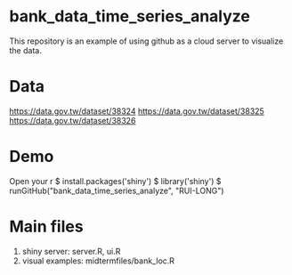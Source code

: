 # bank_data_time_series_analyze

This repository is an example of using github as a cloud server to visualize the data.

# Data
https://data.gov.tw/dataset/38324
https://data.gov.tw/dataset/38325
https://data.gov.tw/dataset/38326

# Demo
Open your r 
$ install.packages('shiny') 
$ library('shiny') 
$ runGitHub("bank_data_time_series_analyze", "RUI-LONG")

# Main files
1. shiny server: server.R, ui.R
2. visual examples: midtermfiles/bank_loc.R
